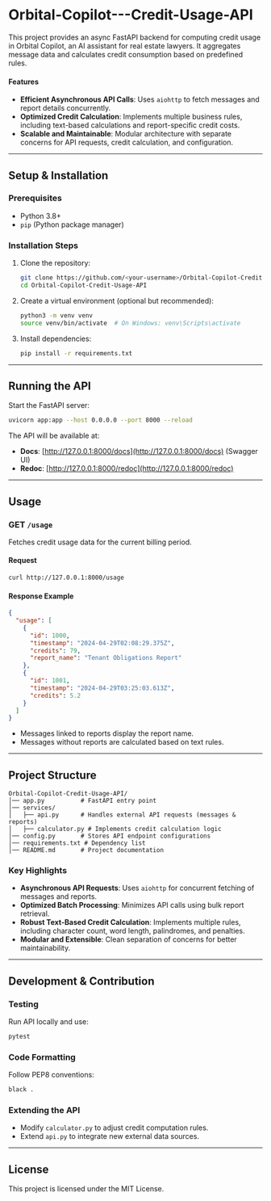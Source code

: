 # Orbital-Copilot---Credit-Usage-API
This project provides an async FastAPI backend for computing credit usage in Orbital Copilot, an AI assistant for real estate lawyers. It aggregates message data and calculates credit consumption based on predefined rules.

#### **Features**
- **Efficient Asynchronous API Calls**: Uses `aiohttp` to fetch messages and report details concurrently.
- **Optimized Credit Calculation**: Implements multiple business rules, including text-based calculations and report-specific credit costs.
- **Scalable and Maintainable**: Modular architecture with separate concerns for API requests, credit calculation, and configuration.

---

## **Setup & Installation**
### **Prerequisites**
- Python 3.8+
- `pip` (Python package manager)

### **Installation Steps**
1. Clone the repository:
   ```sh
   git clone https://github.com/<your-username>/Orbital-Copilot-Credit-Usage-API.git
   cd Orbital-Copilot-Credit-Usage-API
   ```
2. Create a virtual environment (optional but recommended):
   ```sh
   python3 -m venv venv
   source venv/bin/activate  # On Windows: venv\Scripts\activate
   ```
3. Install dependencies:
   ```sh
   pip install -r requirements.txt
   ```

---

## **Running the API**
Start the FastAPI server:
```sh
uvicorn app:app --host 0.0.0.0 --port 8000 --reload
```
The API will be available at:
- **Docs**: [http://127.0.0.1:8000/docs](http://127.0.0.1:8000/docs) (Swagger UI)
- **Redoc**: [http://127.0.0.1:8000/redoc](http://127.0.0.1:8000/redoc)

---

## **Usage**
### **GET `/usage`**
Fetches credit usage data for the current billing period.

#### **Request**
```sh
curl http://127.0.0.1:8000/usage
```

#### **Response Example**
```json
{
  "usage": [
    {
      "id": 1000,
      "timestamp": "2024-04-29T02:08:29.375Z",
      "credits": 79,
      "report_name": "Tenant Obligations Report"
    },
    {
      "id": 1001,
      "timestamp": "2024-04-29T03:25:03.613Z",
      "credits": 5.2
    }
  ]
}
```
- Messages linked to reports display the report name.
- Messages without reports are calculated based on text rules.

---

## **Project Structure**
```
Orbital-Copilot-Credit-Usage-API/
│── app.py          # FastAPI entry point
│── services/
│   ├── api.py      # Handles external API requests (messages & reports)
│   ├── calculator.py # Implements credit calculation logic
│── config.py       # Stores API endpoint configurations
│── requirements.txt # Dependency list
│── README.md       # Project documentation
```

### **Key Highlights**
- **Asynchronous API Requests**: Uses `aiohttp` for concurrent fetching of messages and reports.
- **Optimized Batch Processing**: Minimizes API calls using bulk report retrieval.
- **Robust Text-Based Credit Calculation**: Implements multiple rules, including character count, word length, palindromes, and penalties.
- **Modular and Extensible**: Clean separation of concerns for better maintainability.

---

## **Development & Contribution**
### **Testing**
Run API locally and use:
```sh
pytest
```
### **Code Formatting**
Follow PEP8 conventions:
```sh
black .
```
### **Extending the API**
- Modify `calculator.py` to adjust credit computation rules.
- Extend `api.py` to integrate new external data sources.

---

## **License**
This project is licensed under the MIT License.
